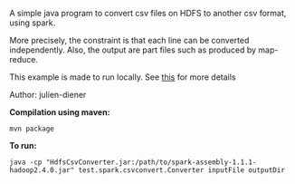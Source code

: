 
A simple java program to convert csv files on HDFS to another csv format, using spark.

More precisely, the constraint is that each line can be converted independently.
Also, the output are part files such as produced by map-reduce.

This example is made to run locally.
See [this](https://spark.apache.org/docs/1.1.1/programming-guide.html#initializing-spark) for more details

Author: julien-diener

**Compilation using maven:**

    mvn package

**To run:**

    java -cp "HdfsCsvConverter.jar:/path/to/spark-assembly-1.1.1-hadoop2.4.0.jar" test.spark.csvconvert.Converter inputFile outputDir